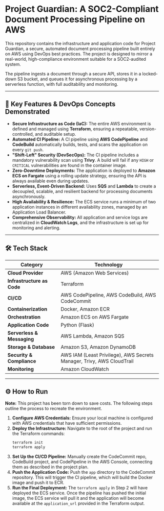 # Project Guardian: A SOC2-Compliant Document Processing Pipeline on AWS

This repository contains the infrastructure and application code for Project Guardian, a secure, automated document processing pipeline built entirely on AWS using DevOps best practices. The project is designed to mirror a real-world, high-compliance environment suitable for a SOC2-audited system.

The pipeline ingests a document through a secure API, stores it in a locked-down S3 bucket, and queues it for asynchronous processing by a serverless function, with full auditability and monitoring.



---

## 🚀 Key Features & DevOps Concepts Demonstrated

* **Secure Infrastructure as Code (IaC):** The entire AWS environment is defined and managed using **Terraform**, ensuring a repeatable, version-controlled, and auditable setup.
* **Automated CI Pipeline:** A CI pipeline using **AWS CodePipeline** and **CodeBuild** automatically builds, tests, and scans the application on every `git push`.
* **"Shift-Left" Security (DevSecOps):** The CI pipeline includes a mandatory vulnerability scan using **Trivy**. A build will fail if any `HIGH` or `CRITICAL` vulnerabilities are found in the container image.
* **Zero-Downtime Deployments:** The application is deployed to **Amazon ECS on Fargate** using a rolling update strategy, ensuring the API is always available even during updates.
* **Serverless, Event-Driven Backend:** Uses **SQS** and **Lambda** to create a decoupled, scalable, and resilient backend for processing documents asynchronously.
* **High Availability & Resilience:** The ECS service runs a minimum of two application instances in different availability zones, managed by an Application Load Balancer.
* **Comprehensive Observability:** All application and service logs are centralized in **CloudWatch Logs**, and the infrastructure is set up for monitoring and alerting.

---

## 🛠️ Tech Stack

| Category                  | Technology                                                              |
| ------------------------- | ----------------------------------------------------------------------- |
| **Cloud Provider** | AWS (Amazon Web Services)                                               |
| **Infrastructure as Code**| Terraform                                                               |
| **CI/CD** | AWS CodePipeline, AWS CodeBuild, AWS CodeCommit                         |
| **Containerization** | Docker, Amazon ECR                                                      |
| **Orchestration** | Amazon ECS on AWS Fargate                                               |
| **Application Code** | Python (Flask)                                                          |
| **Serverless & Messaging**| AWS Lambda, Amazon SQS                                                  |
| **Storage & Database** | Amazon S3, Amazon DynamoDB                                              |
| **Security & Compliance** | AWS IAM (Least Privilege), AWS Secrets Manager, Trivy, AWS CloudTrail |
| **Monitoring** | Amazon CloudWatch                                                       |

---

## ⚙️ How to Run

**Note:** This project has been torn down to save costs. The following steps outline the process to recreate the environment.

1.  **Configure AWS Credentials:** Ensure your local machine is configured with AWS credentials that have sufficient permissions.
2.  **Deploy the Infrastructure:** Navigate to the root of the project and run the Terraform commands:
    ```bash
    terraform init
    terraform apply
    ```
3.  **Set Up the CI/CD Pipeline:** Manually create the CodeCommit repo, CodeBuild project, and CodePipeline in the AWS Console, connecting them as described in the project plan.
4.  **Push the Application Code:** Push the `app` directory to the CodeCommit repository. This will trigger the CI pipeline, which will build the Docker image and push it to ECR.
5.  **Run the Final Deployment:** The `terraform apply` in Step 2 will have deployed the ECS service. Once the pipeline has pushed the initial image, the ECS service will pull it and the application will become available at the `application_url` provided in the Terraform output.